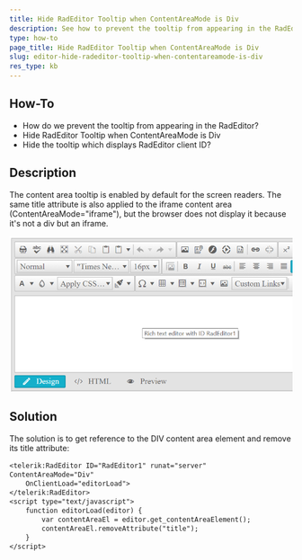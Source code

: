 ```yaml
---
title: Hide RadEditor Tooltip when ContentAreaMode is Div
description: See how to prevent the tooltip from appearing in the RadEditor div content area.
type: how-to
page_title: Hide RadEditor Tooltip when ContentAreaMode is Div
slug: editor-hide-radeditor-tooltip-when-contentareamode-is-div
res_type: kb
---
```


## How-To

* How do we prevent the tooltip from appearing in the RadEditor?
* Hide RadEditor Tooltip when ContentAreaMode is Div
* Hide the tooltip which displays RadEditor client ID?

## Description

The content area tooltip is enabled by default for the screen readers. The same title attribute is also applied to the iframe content area (ContentAreaMode="iframe"), but the browser does not display it because it's not a div but an iframe.

![Content area tooltip of RadEditor](images/editor-tooltip-client-id.png)

## Solution

The solution is to get reference to the DIV content area element and remove its title attribute:

````ASP.NET
<telerik:RadEditor ID="RadEditor1" runat="server" ContentAreaMode="Div"
    OnClientLoad="editorLoad">
</telerik:RadEditor>
<script type="text/javascript">
    function editorLoad(editor) {
        var contentAreaEl = editor.get_contentAreaElement();
        contentAreaEl.removeAttribute("title");
    }
</script>
````


